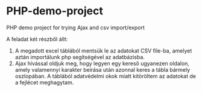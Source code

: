 # PHP-demo-project
PHP demo project for trying Ajax and csv import/export

A feladat két részből állt:
1.	A megadott excel táblából mentsük le az adatokat CSV file-ba, amelyet aztán importálunk php segítségével az adatbázisba.
2.	Ajax hívással oldjuk meg, hogy legyen egy kereső ugyanezen oldalon, amely valamennyi karakter beírása után azonnal keres a tábla bármely oszlopában. 
A táblából adatvédelmi okok miatt kitöröltem az adatokat de a fejlécet meghagytam.

